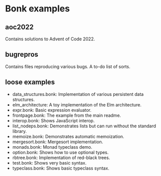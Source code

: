 # Bonk examples

## aoc2022
Contains solutions to Advent of Code 2022.

## bugrepros
Contains files reproducing various bugs. A to-do list of sorts.

## loose examples
- data_structures.bonk: Implementation of various persistent data structures.
- elm_architecture: A toy implementation of the Elm architecture.
- expr.bonk: Basic expression evaluator.
- frontpage.bonk: The example from the main readme.
- interop.bonk: Shows JavaScript interop.
- list_nodeps.bonk: Demonstrates lists but can run without the standard library.
- memoize.bonk: Demonstrates automatic memoization.
- mergesort.bonk: Mergesort implementation.
- monads.bonk: Monad typeclass demo.
- option.bonk: Shows how to use optional types.
- rbtree.bonk: Implementation of red-black trees.
- test.bonk: Shows very basic syntax.
- typeclass.bonk: Shows basic typeclass syntax.
